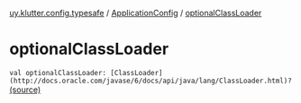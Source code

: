 [uy.klutter.config.typesafe](../index.md) / [ApplicationConfig](index.md) / [optionalClassLoader](.)


# optionalClassLoader

`val optionalClassLoader: [ClassLoader](http://docs.oracle.com/javase/6/docs/api/java/lang/ClassLoader.html)?` [(source)](https://github.com/kohesive/klutter/blob/master/config-typesafe-jdk6/src/main/kotlin/uy/klutter/config/typesafe/ConfigLoading.kt#L95)


